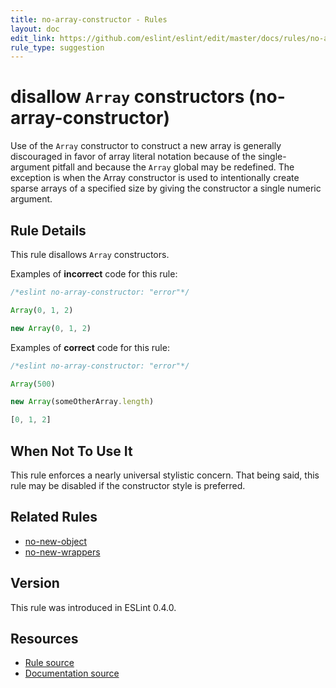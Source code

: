 ```yaml
---
title: no-array-constructor - Rules
layout: doc
edit_link: https://github.com/eslint/eslint/edit/master/docs/rules/no-array-constructor.md
rule_type: suggestion
---
```

<!-- Note: No pull requests accepted for this file. See README.md in the root directory for details. -->

# disallow `Array` constructors (no-array-constructor)

Use of the `Array` constructor to construct a new array is generally
discouraged in favor of array literal notation because of the single-argument
pitfall and because the `Array` global may be redefined. The exception is when
the Array constructor is used to intentionally create sparse arrays of a
specified size by giving the constructor a single numeric argument.

## Rule Details

This rule disallows `Array` constructors.

Examples of **incorrect** code for this rule:

```js
/*eslint no-array-constructor: "error"*/

Array(0, 1, 2)

new Array(0, 1, 2)
```

Examples of **correct** code for this rule:

```js
/*eslint no-array-constructor: "error"*/

Array(500)

new Array(someOtherArray.length)

[0, 1, 2]
```

## When Not To Use It

This rule enforces a nearly universal stylistic concern. That being said, this
rule may be disabled if the constructor style is preferred.

## Related Rules

* [no-new-object](no-new-object)
* [no-new-wrappers](no-new-wrappers)

## Version

This rule was introduced in ESLint 0.4.0.

## Resources

* [Rule source](https://github.com/eslint/eslint/tree/master/lib/rules/no-array-constructor.js)
* [Documentation source](https://github.com/eslint/eslint/tree/master/docs/rules/no-array-constructor.md)
